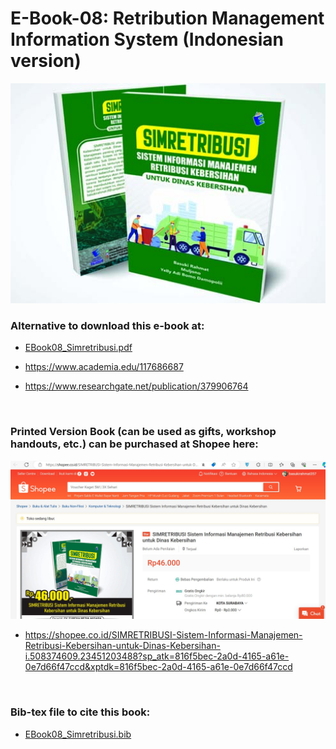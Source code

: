 # E-Book-08: Retribution Management Information System (Indonesian version)

<p align="center">
  <img src="https://github.com/bsrahmat/ebook-08/blob/main/SIMRETRIBUSI.jpg" alt="" class="img-responsive" width="700">
</p>

### Alternative to download this e-book at:

- <a href="https://github.com/bsrahmat/ebook-08/blob/main/EBook08_Simretribusi.pdf" target="_blank">EBook08_Simretribusi.pdf</a>

- <a href="https://www.academia.edu/117686687" target="_blank">https://www.academia.edu/117686687</a>

- <a href="https://www.researchgate.net/publication/379906764" target="_blank">https://www.researchgate.net/publication/379906764</a>

<br>

### Printed Version Book (can be used as gifts, workshop handouts, etc.) can be purchased at Shopee here:

<p align="center">
<a href="https://shopee.co.id/SIMRETRIBUSI-Sistem-Informasi-Manajemen-Retribusi-Kebersihan-untuk-Dinas-Kebersihan-i.508374609.23451203488?sp_atk=816f5bec-2a0d-4165-a61e-0e7d66f47ccd&xptdk=816f5bec-2a0d-4165-a61e-0e7d66f47ccd" target="_blank"><img src="https://github.com/bsrahmat/ebook-08/blob/main/shopee_book08.jpg" alt="" class="img-responsive" width="700">
</a>
</p>

- <a href="https://shopee.co.id/SIMRETRIBUSI-Sistem-Informasi-Manajemen-Retribusi-Kebersihan-untuk-Dinas-Kebersihan-i.508374609.23451203488?sp_atk=816f5bec-2a0d-4165-a61e-0e7d66f47ccd&xptdk=816f5bec-2a0d-4165-a61e-0e7d66f47ccd" target="_blank">https://shopee.co.id/SIMRETRIBUSI-Sistem-Informasi-Manajemen-Retribusi-Kebersihan-untuk-Dinas-Kebersihan-i.508374609.23451203488?sp_atk=816f5bec-2a0d-4165-a61e-0e7d66f47ccd&xptdk=816f5bec-2a0d-4165-a61e-0e7d66f47ccd</a>

<br>

### Bib-tex file to cite this book:

- <a href="https://github.com/bsrahmat/ebook-08/blob/main/EBook08_Simretribusi.bib" target="_blank">EBook08_Simretribusi.bib</a>

<br>

